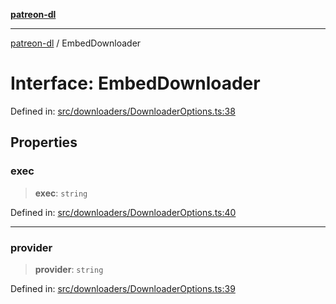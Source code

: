 [**patreon-dl**](../README.md)

***

[patreon-dl](../README.md) / EmbedDownloader

# Interface: EmbedDownloader

Defined in: [src/downloaders/DownloaderOptions.ts:38](https://github.com/patrickkfkan/patreon-dl/blob/faebc79e7105b755ed4bb91829b93f102ad3b38c/src/downloaders/DownloaderOptions.ts#L38)

## Properties

### exec

> **exec**: `string`

Defined in: [src/downloaders/DownloaderOptions.ts:40](https://github.com/patrickkfkan/patreon-dl/blob/faebc79e7105b755ed4bb91829b93f102ad3b38c/src/downloaders/DownloaderOptions.ts#L40)

***

### provider

> **provider**: `string`

Defined in: [src/downloaders/DownloaderOptions.ts:39](https://github.com/patrickkfkan/patreon-dl/blob/faebc79e7105b755ed4bb91829b93f102ad3b38c/src/downloaders/DownloaderOptions.ts#L39)
